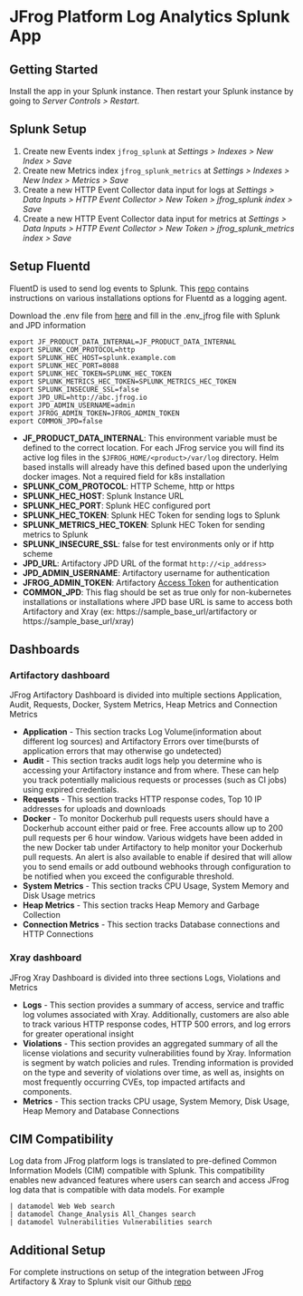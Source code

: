 # JFrog Platform Log Analytics Splunk App

## Getting Started
Install the app in your Splunk instance. Then restart your Splunk instance by going to _Server Controls > Restart_.

## Splunk Setup

1. Create new Events index `jfrog_splunk` at _Settings > Indexes > New Index > Save_
2. Create new Metrics index `jfrog_splunk_metrics` at _Settings > Indexes > New Index > Metrics > Save_
3. Create a new HTTP Event Collector data input for logs at _Settings > Data Inputs > HTTP Event Collector > New Token > jfrog_splunk index > Save_
4. Create a new HTTP Event Collector data input for metrics at _Settings > Data Inputs > HTTP Event Collector > New Token > jfrog_splunk_metrics index > Save_

## Setup Fluentd
FluentD is used to send log events to Splunk. This [repo](https://github.com/jfrog/log-analytics-splunk) contains instructions on various installations options for Fluentd as a logging agent. 

Download the .env file from [here](https://raw.githubusercontent.com/jfrog/log-analytics-splunk/master/.env_jfrog) and fill in the .env_jfrog file with Splunk and JPD information

```
export JF_PRODUCT_DATA_INTERNAL=JF_PRODUCT_DATA_INTERNAL
export SPLUNK_COM_PROTOCOL=http
export SPLUNK_HEC_HOST=splunk.example.com
export SPLUNK_HEC_PORT=8088
export SPLUNK_HEC_TOKEN=SPLUNK_HEC_TOKEN
export SPLUNK_METRICS_HEC_TOKEN=SPLUNK_METRICS_HEC_TOKEN
export SPLUNK_INSECURE_SSL=false
export JPD_URL=http://abc.jfrog.io
export JPD_ADMIN_USERNAME=admin
export JFROG_ADMIN_TOKEN=JFROG_ADMIN_TOKEN
export COMMON_JPD=false
```

* **JF_PRODUCT_DATA_INTERNAL**: This environment variable must be defined to the correct location. For each JFrog service you will find its active log files in the `$JFROG_HOME/<product>/var/log` directory. Helm based installs will already have this defined based upon the underlying docker images. Not a required field for k8s installation
* **SPLUNK_COM_PROTOCOL**: HTTP Scheme, http or https
* **SPLUNK_HEC_HOST**: Splunk Instance URL
* **SPLUNK_HEC_PORT**: Splunk HEC configured port
* **SPLUNK_HEC_TOKEN**: Splunk HEC Token for sending logs to Splunk
* **SPLUNK_METRICS_HEC_TOKEN**: Splunk HEC Token for sending metrics to Splunk
* **SPLUNK_INSECURE_SSL**: false for test environments only or if http scheme
* **JPD_URL**: Artifactory JPD URL of the format `http://<ip_address>`
* **JPD_ADMIN_USERNAME**: Artifactory username for authentication
* **JFROG_ADMIN_TOKEN**: Artifactory [Access Token](https://jfrog.com/help/r/how-to-generate-an-access-token-video/artifactory-creating-access-tokens-in-artifactory) for authentication
* **COMMON_JPD**: This flag should be set as true only for non-kubernetes installations or installations where JPD base URL is same to access both Artifactory and Xray (ex: https://sample_base_url/artifactory or https://sample_base_url/xray)

## Dashboards

### Artifactory dashboard
JFrog Artifactory Dashboard is divided into multiple sections Application, Audit, Requests, Docker, System Metrics, Heap Metrics and Connection Metrics

* **Application** - This section tracks Log Volume(information about different log sources) and Artifactory Errors over time(bursts of application errors that may otherwise go undetected)
* **Audit** - This section tracks audit logs help you determine who is accessing your Artifactory instance and from where. These can help you track potentially malicious requests or processes (such as CI jobs) using expired credentials.
* **Requests** - This section tracks HTTP response codes, Top 10 IP addresses for uploads and downloads
* **Docker** - To monitor Dockerhub pull requests users should have a Dockerhub account either paid or free. Free accounts allow up to 200 pull requests per 6 hour window. Various widgets have been added in the new Docker tab under Artifactory to help monitor your Dockerhub pull requests. An alert is also available to enable if desired that will allow you to send emails or add outbound webhooks through configuration to be notified when you exceed the configurable threshold.
* **System Metrics** - This section tracks CPU Usage, System Memory and Disk Usage metrics
* **Heap Metrics** - This section tracks Heap Memory and Garbage Collection
* **Connection Metrics** - This section tracks Database connections and HTTP Connections

### Xray dashboard
JFrog Xray Dashboard is divided into three sections Logs, Violations and Metrics

* **Logs** - This section provides a summary of access, service and traffic log volumes associated with Xray. Additionally, customers are also able to track various HTTP response codes, HTTP 500 errors, and log errors for greater operational insight
* **Violations** - This section provides an aggregated summary of all the license violations and security vulnerabilities found by Xray.  Information is segment by watch policies and rules.  Trending information is provided on the type and severity of violations over time, as well as, insights on most frequently occurring CVEs, top impacted artifacts and components.
* **Metrics** - This section tracks CPU usage, System Memory, Disk Usage, Heap Memory and Database Connections

## CIM Compatibility
Log data from JFrog platform logs is translated to pre-defined Common Information Models (CIM) compatible with Splunk. This compatibility enables new advanced features where users can search and access JFrog log data that is compatible with data models. For example

```text
| datamodel Web Web search
| datamodel Change_Analysis All_Changes search
| datamodel Vulnerabilities Vulnerabilities search
```

## Additional Setup

For complete instructions on setup of the integration between JFrog Artifactory & Xray to Splunk visit our Github [repo](https://github.com/jfrog/log-analytics-splunk)

